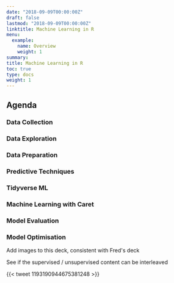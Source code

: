 ```yaml
---
date: "2018-09-09T00:00:00Z"
draft: false
lastmod: "2018-09-09T00:00:00Z"
linktitle: Machine Learning in R
menu:
  example:
    name: Overview
    weight: 1
summary: 
title: Machine Learning in R
toc: true
type: docs
weight: 1
---
```


## Agenda

### Data Collection

### Data Exploration

### Data Preparation

### Predictive Techniques

### Tidyverse ML

### Machine Learning with Caret

### Model Evaluation

### Model Optimisation

Add images to this deck, consistent with Fred's deck

See if the supervised / unsupervised content can be interleaved

{{< tweet 1193190944675381248 >}}





